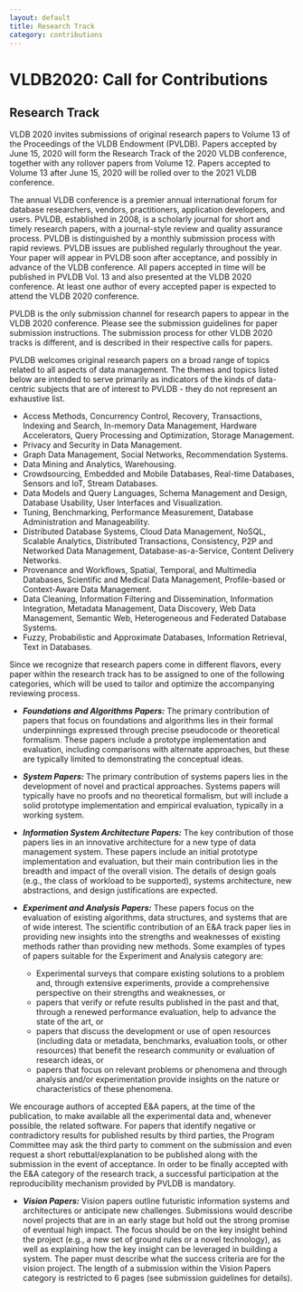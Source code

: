 ```yaml
---
layout: default
title: Research Track
category: contributions
---
```


# VLDB2020: Call for Contributions

## Research Track

VLDB 2020 invites submissions of original research papers to Volume 13 of the Proceedings of the VLDB Endowment (PVLDB). Papers accepted by June 15, 2020 will form the Research Track of the 2020 VLDB conference, together with any rollover papers from Volume 12. Papers accepted to Volume 13 after June 15, 2020 will be rolled over to the 2021 VLDB conference.

The annual VLDB conference is a premier annual international forum for database researchers, vendors, practitioners, application developers, and users. PVLDB, established in 2008, is a scholarly journal for short and timely research papers, with a journal-style review and quality assurance process. PVLDB is distinguished by a monthly submission process with rapid reviews. PVLDB issues are published regularly throughout the year. Your paper will appear in PVLDB soon after acceptance, and possibly in advance of the VLDB conference. All papers accepted in time will be published in PVLDB Vol. 13 and also presented at the VLDB 2020 conference. At least one author of every accepted paper is expected to attend the VLDB 2020 conference.

PVLDB is the only submission channel for research papers to appear in the VLDB 2020 conference. Please see the submission guidelines for paper submission instructions. The submission process for other VLDB 2020 tracks is different, and is described in their respective calls for papers.

PVLDB welcomes original research papers on a broad range of topics related to all aspects of data management. The themes and topics listed below are intended to serve primarily as indicators of the kinds of data-centric subjects that are of interest to PVLDB - they do not represent an exhaustive list.

- Access Methods, Concurrency Control, Recovery, Transactions, Indexing and Search, In-memory Data Management, Hardware Accelerators, Query Processing and Optimization, Storage Management.
- Privacy and Security in Data Management.
- Graph Data Management, Social Networks, Recommendation Systems.
- Data Mining and Analytics, Warehousing.
- Crowdsourcing, Embedded and Mobile Databases, Real-time Databases, Sensors and IoT, Stream Databases.
- Data Models and Query Languages, Schema Management and Design, Database Usability, User Interfaces and Visualization.
- Tuning, Benchmarking, Performance Measurement, Database Administration and Manageability.
- Distributed Database Systems, Cloud Data Management, NoSQL, Scalable Analytics, Distributed Transactions, Consistency, P2P and Networked Data Management, Database-as-a-Service, Content Delivery Networks.
- Provenance and Workflows, Spatial, Temporal, and Multimedia Databases, Scientific and Medical Data Management, Profile-based or Context-Aware Data Management.
- Data Cleaning, Information Filtering and Dissemination, Information Integration, Metadata Management, Data Discovery, Web Data Management, Semantic Web, Heterogeneous and Federated Database Systems.
- Fuzzy, Probabilistic and Approximate Databases, Information Retrieval, Text in Databases.

Since we recognize that research papers come in different flavors, every paper within the research track has to be assigned to one of the following categories, which will be used to tailor and optimize the accompanying reviewing process.

- ***Foundations and Algorithms Papers:*** The primary contribution of papers that focus on foundations and algorithms lies in their formal underpinnings expressed through precise pseudocode or theoretical formalism. These papers include a prototype implementation and evaluation, including comparisons with alternate approaches, but these are typically limited to demonstrating the conceptual ideas.

- ***System Papers:*** The primary contribution of systems papers lies in the development of novel and practical approaches. Systems papers will typically have no proofs and no theoretical formalism, but will include a solid prototype implementation and empirical evaluation, typically in a working system.

- ***Information System Architecture Papers:*** The key contribution of those papers lies in an innovative architecture for a new type of data management system.  These papers include an initial prototype implementation and evaluation, but their main contribution lies in the breadth and impact of the overall vision. The details of design goals (e.g., the class of workload to be supported), systems architecture, new abstractions, and design justifications are expected.

- ***Experiment and Analysis Papers:*** These papers focus on the evaluation of existing algorithms, data structures, and systems that are of wide interest. The scientific contribution of an E&A track paper lies in providing new insights into the strengths and weaknesses of existing methods rather than providing new methods. Some examples of types of papers suitable for the Experiment and Analysis category are:
    - Experimental surveys that compare existing solutions to a problem and, through extensive experiments, provide a comprehensive perspective on their strengths and weaknesses, or
    - papers that verify or refute results published in the past and that, through a renewed performance evaluation, help to advance the state of the art, or
    - papers that discuss the development or use of open resources (including data or metadata, benchmarks, evaluation tools, or other resources) that benefit the research community or evaluation of research ideas, or
    - papers that focus on relevant problems or phenomena and through analysis and/or experimentation provide insights on the nature or characteristics of these phenomena.
    
We encourage authors of accepted E&A papers, at the time of the publication, to make available all the experimental data and, whenever possible, the related software. For papers that identify negative or contradictory results for published results by third parties, the Program Committee may ask the third party to comment on the submission and even request a short rebuttal/explanation to be published along with the submission in the event of acceptance. In order to be finally accepted with the E&A category of the research track, a successful participation at the reproducibility mechanism provided by PVLDB is mandatory.

- ***Vision Papers:*** Vision papers outline futuristic information systems and architectures or anticipate new challenges. Submissions would describe novel projects that are in an early stage but hold out the strong promise of eventual high impact. The focus should be on the key insight behind the project (e.g., a new set of ground rules or a novel technology), as well as explaining how the key insight can be leveraged in building a system. The paper must describe what the success criteria are for the vision project. The length of a submission within the Vision Papers category is restricted to 6 pages (see submission guidelines for details).

